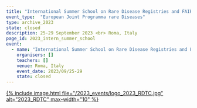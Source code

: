 ```yaml
---
title: "International Summer School on Rare Disease Registries and FAIRification of data"
event_type:  "European Joint Programma rare Diseases"
type: archive_2023
state: closed
description: 25-29 September 2023 <br> Roma, Italy
page_id: 2023_intern_summer_school
event:
  - name: "International Summer School on Rare Disease Registries and FAIRification of data"
    organisers: []
    teachers: []
    venue: Roma, Italy
    event_date: 2023/09/25-29
    state: closed
---
```




[{% include image.html file="/2023_events/logo_2023_RDTC.jpg" alt="2023_RDTC" max-width="10" %}](https://www.ejprarediseases.org/event/international-summer-school-on-rare-disease-registries-and-fairification-of-data-2/)
